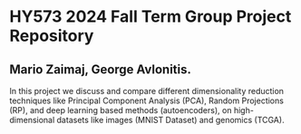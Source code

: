 # HY573 2024 Fall Term Group Project Repository

## Mario Zaimaj, George Avlonitis.

In this project we discuss and compare different dimensionality reduction techniques like Principal Component
Analysis (PCA), Random Projections (RP), and deep learning based methods (autoencoders), on high-
dimensional datasets like images (MNIST Dataset) and genomics (TCGA).
